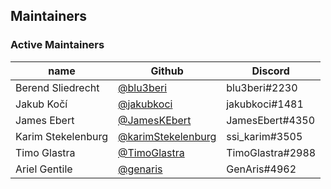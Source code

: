 ## Maintainers

### Active Maintainers

| name               | Github                                                     | Discord          |
| ------------------ | ---------------------------------------------------------- | ---------------- |
| Berend Sliedrecht  | [@blu3beri](https://github.com/blu3beri)                   | blu3beri#2230    |
| Jakub Kočí         | [@jakubkoci](https://github.com/jakubkoci)                 | jakubkoci#1481   |
| James Ebert        | [@JamesKEbert](https://github.com/JamesKEbert)             | JamesEbert#4350  |
| Karim Stekelenburg | [@karimStekelenburg](https://github.com/karimStekelenburg) | ssi_karim#3505   |
| Timo Glastra       | [@TimoGlastra](https://github.com/TimoGlastra)             | TimoGlastra#2988 |
| Ariel Gentile      | [@genaris](https://github.com/genaris)                     | GenAris#4962 |

